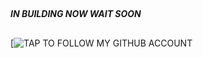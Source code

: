 ##


#### ***IN BUILDING NOW WAIT SOON***





##

[![***TAP TO FOLLOW MY GITHUB ACCOUNT***](https://github.com/fredie) 
